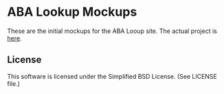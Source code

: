 ABA Lookup Mockups
==================

These are the initial mockups for the ABA Looup site. The actual project is [here](https://github.com/MUNComputerScienceSociety/ABALookup).

License
-------

This software is licensed under the Simplified BSD License. (See LICENSE file.)
